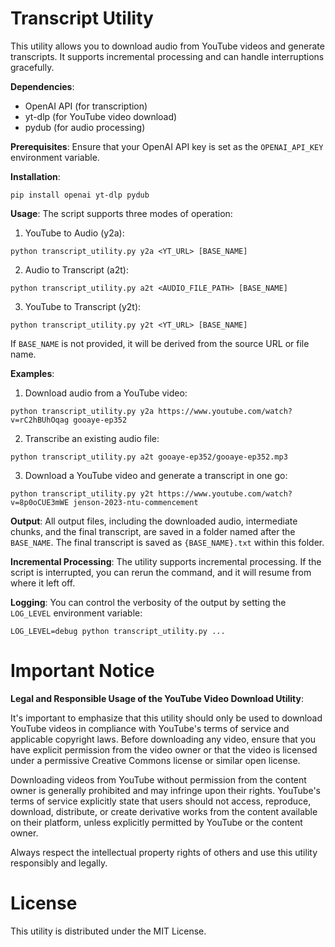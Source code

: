 # Transcript Utility

This utility allows you to download audio from YouTube videos and generate transcripts. It supports incremental processing and can handle interruptions gracefully.

**Dependencies**:
- OpenAI API (for transcription)
- yt-dlp (for YouTube video download)
- pydub (for audio processing)

**Prerequisites**:
Ensure that your OpenAI API key is set as the `OPENAI_API_KEY` environment variable.

**Installation**:
```
pip install openai yt-dlp pydub
```

**Usage**:
The script supports three modes of operation:

1. YouTube to Audio (y2a):
```
python transcript_utility.py y2a <YT_URL> [BASE_NAME]
```

2. Audio to Transcript (a2t):
```
python transcript_utility.py a2t <AUDIO_FILE_PATH> [BASE_NAME]
```

3. YouTube to Transcript (y2t):
```
python transcript_utility.py y2t <YT_URL> [BASE_NAME]
```

If `BASE_NAME` is not provided, it will be derived from the source URL or file name.

**Examples**:

1. Download audio from a YouTube video:
```
python transcript_utility.py y2a https://www.youtube.com/watch?v=rC2hBUhOqag gooaye-ep352
```

2. Transcribe an existing audio file:
```
python transcript_utility.py a2t gooaye-ep352/gooaye-ep352.mp3
```

3. Download a YouTube video and generate a transcript in one go:
```
python transcript_utility.py y2t https://www.youtube.com/watch?v=8p0oCUE3mWE jenson-2023-ntu-commencement
```

**Output**:
All output files, including the downloaded audio, intermediate chunks, and the final transcript, are saved in a folder named after the `BASE_NAME`. The final transcript is saved as `{BASE_NAME}.txt` within this folder.

**Incremental Processing**:
The utility supports incremental processing. If the script is interrupted, you can rerun the command, and it will resume from where it left off.

**Logging**:
You can control the verbosity of the output by setting the `LOG_LEVEL` environment variable:
```
LOG_LEVEL=debug python transcript_utility.py ...
```

# Important Notice
**Legal and Responsible Usage of the YouTube Video Download Utility**:

It's important to emphasize that this utility should only be used to download YouTube videos in compliance with YouTube's terms of service and applicable copyright laws. Before downloading any video, ensure that you have explicit permission from the video owner or that the video is licensed under a permissive Creative Commons license or similar open license.

Downloading videos from YouTube without permission from the content owner is generally prohibited and may infringe upon their rights. YouTube's terms of service explicitly state that users should not access, reproduce, download, distribute, or create derivative works from the content available on their platform, unless explicitly permitted by YouTube or the content owner.

Always respect the intellectual property rights of others and use this utility responsibly and legally.

# License
This utility is distributed under the MIT License.